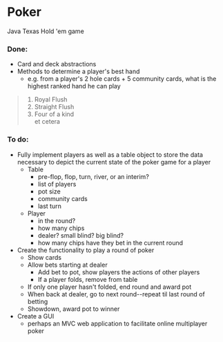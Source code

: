 # Poker
Java Texas Hold 'em game

### Done:
* Card and deck abstractions
* Methods to determine a player's best hand 
  * e.g. from a player's 2 hole cards + 5 community cards, what is the highest ranked hand he can play
>1. Royal Flush 
>2. Straight Flush
>3. Four of a kind   
> et cetera

### To do:
* Fully implement players as well as a table object to store the data necessary to depict the current state of the poker game for a player
  * Table
    * pre-flop, flop, turn, river, or an interim?
    * list of players
    * pot size
    * community cards
    * last turn
  * Player
    * in the round?
    * how many chips
    * dealer? small blind? big blind?
    * how many chips have they bet in the current round
* Create the functionality to play a round of poker
  * Show cards
  * Allow bets starting at dealer
    * Add bet to pot, show players the actions of other players
    * If a player folds, remove from table
  * If only one player hasn't folded, end round and award pot
  * When back at dealer, go to next round--repeat til last round of betting
  * Showdown, award pot to winner
* Create a GUI 
  * perhaps an MVC web application to facilitate online multiplayer poker
